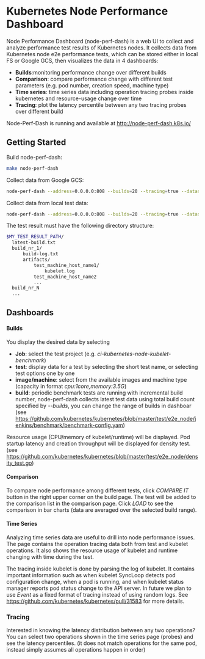 # Kubernetes Node Performance Dashboard

Node Performance Dashboard (node-perf-dash) is a web UI to collect and analyze performance test results of Kubernetes nodes. It collects data from Kubernetes node e2e performance tests, which can be stored either in local FS or Google GCS, then visualizes the data in 4 dashboards:

* **Builds**:monitoring performance change over different builds
* **Comparison**: compare performance change with different test parameters (e.g. pod number, creation speed, machine type)
* **Time series**: time series data including operation tracing probes inside kubernetes and resource-usage change over time
* **Tracing**: plot the latency percentile between any two tracing probes over different build

Node-Perf-Dash is running and available at http://node-perf-dash.k8s.io/

## Getting Started

Build node-perf-dash:

```bash
make node-perf-dash
```

Collect data from Google GCS:

```bash
node-perf-dash --address=0.0.0.0:808 --builds=20 --tracing=true --datasource=google-gcs
```

Collect data from local test data:

```bash
node-perf-dash --address=0.0.0.0:808 --builds=20 --tracing=true --datasource=local --local-data-dir=$MY_TEST_RESULT_PATH
```

The test result must have the following directory structure:
```bash
$MY_TEST_RESULT_PATH/
  latest-build.txt
  build_nr_1/
      build-log.txt
      artifacts/
          test_machine_host_name1/
              kubelet.log
          test_machine_host_name2
          ...
  build_nr_N
  ...
```

## Dashboards

#### Builds

You display the desired data by selecting

* **Job**: select the test project (e.g. _ci-kubernetes-node-kubelet-benchmark_)
* **test**: display data for a test by selecting the short test name, or selecting test options one by one
* **image/machine**: select from the available images and machine type (capacity in format _cpu:1core,memory:3.5G_)
* **build**: periodic benchmark tests are running with incremental build number, node-perf-dash collects latest test data using total build count specified by _--builds_, you can change the range of builds in dashboar (see https://github.com/kubernetes/kubernetes/blob/master/test/e2e_node/jenkins/benchmark/benchmark-config.yam)

Resource usage (CPU/memory of kubelet/runtime) will be displayed. Pod startup latency and creation throughput will be displayed for density test. (see https://github.com/kubernetes/kubernetes/blob/master/test/e2e_node/density_test.go)

#### Comparison

To compare node performance among different tests, click _COMPARE IT_ button in the right upper corner on the build page. The test will be added to the comparison list in the comparison page. Click _LOAD_ to see the comparison in bar charts (data are averaged over the selected build range).

#### Time Series

Analyzing time series data are useful to drill into node performance issues. The page contains the operation tracing data both from test and kubelet operations. It also shows the resource usage of kubelet and runtime changing with time during the test.

The tracing inside kubelet is done by parsing the log of kubelet. It contains important information such as when kubelet SyncLoop detects pod configuration change, when a pod is running, and when kubelet status manager reports pod status change to the API server. In future we plan to use _Event_ as a fixed format of tracing instead of using random logs. See https://github.com/kubernetes/kubernetes/pull/31583 for more details.

### Tracing

Interested in knowing the latency distribution between any two operations? You can select two operations shown in the time series page (probes) and see the latency percentiles. (it does not match operations for the same pod, instead simply assumes all operations happen in order)
